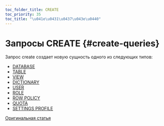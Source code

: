 ```yaml
---
toc_folder_title: CREATE
toc_priority: 35
toc_title: "\u041e\u0431\u0437\u043e\u0440"
---
```


# Запросы CREATE {#create-queries}

Запрос create создает новую сущность одного из следующих типов:

-   [DATABASE](../../../sql-reference/statements/create/database.md)
-   [TABLE](../../../sql-reference/statements/create/table.md)
-   [VIEW](../../../sql-reference/statements/create/view.md)
-   [DICTIONARY](../../../sql-reference/statements/create/dictionary.md)
-   [USER](../../../sql-reference/statements/create/user.md)
-   [ROLE](../../../sql-reference/statements/create/role.md)
-   [ROW POLICY](../../../sql-reference/statements/create/row-policy.md)
-   [QUOTA](../../../sql-reference/statements/create/quota.md)
-   [SETTINGS PROFILE](../../../sql-reference/statements/create/settings-profile.md)

[Оригинальная статья](https://clickhouse.tech/docs/en/sql-reference/statements/create/) <!--hide-->
